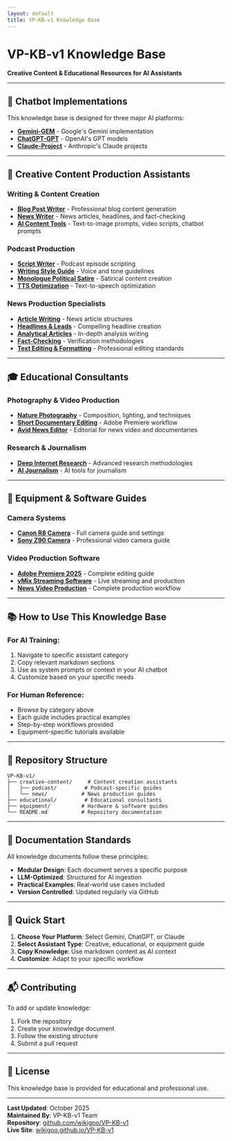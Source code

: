 ```yaml
---
layout: default
title: VP-KB-v1 Knowledge Base
---
```


# VP-KB-v1 Knowledge Base
**Creative Content & Educational Resources for AI Assistants**

---

## 🤖 Chatbot Implementations

This knowledge base is designed for three major AI platforms:

- **[Gemini-GEM](./gemini/)** - Google's Gemini implementation
- **[ChatGPT-GPT](./chatgpt/)** - OpenAI's GPT models
- **[Claude-Project](./claude/)** - Anthropic's Claude projects

---

## 📝 Creative Content Production Assistants

### Writing & Content Creation
- **[Blog Post Writer](./creative-content/blog-writer.md)** - Professional blog content generation
- **[News Writer](./creative-content/news-writer.md)** - News articles, headlines, and fact-checking
- **[AI Content Tools](./creative-content/ai-tools.md)** - Text-to-image prompts, video scripts, chatbot prompts

### Podcast Production
- **[Script Writer](./creative-content/podcast/script-writer.md)** - Podcast episode scripting
- **[Writing Style Guide](./creative-content/podcast/style-guide.md)** - Voice and tone guidelines
- **[Monologue Political Satire](./creative-content/podcast/political-satire.md)** - Satirical content creation
- **[TTS Optimization](./creative-content/podcast/tts-optimization.md)** - Text-to-speech optimization

### News Production Specialists
- **[Article Writing](./creative-content/news/articles.md)** - News article structures
- **[Headlines & Leads](./creative-content/news/headlines.md)** - Compelling headline creation
- **[Analytical Articles](./creative-content/news/analysis.md)** - In-depth analysis writing
- **[Fact-Checking](./creative-content/news/fact-checking.md)** - Verification methodologies
- **[Text Editing & Formatting](./creative-content/news/editing.md)** - Professional editing standards

---

## 🎓 Educational Consultants

### Photography & Video Production
- **[Nature Photography](./educational/nature-photography.md)** - Composition, lighting, and techniques
- **[Short Documentary Editing](./educational/documentary-editing.md)** - Adobe Premiere workflow
- **[Avid News Editor](./educational/avid-news-editor.md)** - Editorial for news video and documentaries

### Research & Journalism
- **[Deep Internet Research](./educational/deep-research.md)** - Advanced research methodologies
- **[AI Journalism](./educational/ai-journalism.md)** - AI tools for journalism

---

## 🎥 Equipment & Software Guides

### Camera Systems
- **[Canon R8 Camera](./equipment/canon-r8.md)** - Full camera guide and settings
- **[Sony Z90 Camera](./equipment/sony-z90.md)** - Professional video camera guide

### Video Production Software
- **[Adobe Premiere 2025](./equipment/premiere-2025.md)** - Complete editing guide
- **[vMix Streaming Software](./equipment/vmix.md)** - Live streaming and production
- **[News Video Production](./equipment/news-video-production.md)** - Complete production workflow

---

## 📚 How to Use This Knowledge Base

### For AI Training:
1. Navigate to specific assistant category
2. Copy relevant markdown sections
3. Use as system prompts or context in your AI chatbot
4. Customize based on your specific needs

### For Human Reference:
- Browse by category above
- Each guide includes practical examples
- Step-by-step workflows provided
- Equipment-specific tutorials available

---

## 🔧 Repository Structure

```
VP-KB-v1/
├── creative-content/     # Content creation assistants
│   ├── podcast/         # Podcast-specific guides
│   └── news/           # News production guides
├── educational/         # Educational consultants
├── equipment/          # Hardware & software guides
└── README.md           # Repository documentation
```

---

## 📖 Documentation Standards

All knowledge documents follow these principles:
- **Modular Design**: Each document serves a specific purpose
- **LLM-Optimized**: Structured for AI ingestion
- **Practical Examples**: Real-world use cases included
- **Version Controlled**: Updated regularly via GitHub

---

## 🚀 Quick Start

1. **Choose Your Platform**: Select Gemini, ChatGPT, or Claude
2. **Select Assistant Type**: Creative, educational, or equipment guide
3. **Copy Knowledge**: Use markdown content as AI context
4. **Customize**: Adapt to your specific workflow

---

## 📬 Contributing

To add or update knowledge:
1. Fork the repository
2. Create your knowledge document
3. Follow the existing structure
4. Submit a pull request

---

## 📄 License

This knowledge base is provided for educational and professional use.

---

**Last Updated**: October 2025  
**Maintained By**: VP-KB-v1 Team  
**Repository**: [github.com/wikigoo/VP-KB-v1](https://github.com/wikigoo/VP-KB-v1)  
**Live Site**: [wikigoo.github.io/VP-KB-v1](https://wikigoo.github.io/VP-KB-v1)
